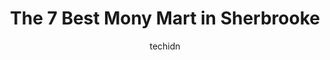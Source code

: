 ---
layout: ampstory
image: https://i0.wp.com/www.auto.or.id/wp-content/uploads/2023/06/boutique-imaginaire-de-sherbrooke-0-sherbrooke-1686325793.jpeg?resize=640,853
author: techidn
featured: false
description: Sherbrooke, Quebec, Canada is a haven for Mony Mart enthusiasts, boasting an impressive array of 7 top-notch establishments. Whether youre a seasoned connoisseur or simply curious to explor
title: The 7 Best Mony Mart in Sherbrooke
cover:
   title: The 7 Best Mony Mart in Sherbrooke
   subtitle: AUTO.OR.ID
   background: https://www.auto.or.id/wp-content/uploads/2023/06/boutique-imaginaire-de-sherbrooke-0-sherbrooke-1686325793.jpeg

pages: 
 - layout: thirds
   top: <h1>#1 Metro Plus Plouffe King Est</h1>
   bottom: "<p>Love the ready-to-eat section cooked in-store. Prices are fair and overall very clean.</p>"
   background: https://www.auto.or.id/wp-content/uploads/2023/06/boutique-imaginaire-de-sherbrooke-1-sherbrooke-1686325795.jpeg
   backgroundblur: true
 - layout: thirds
   top: <h1>#2 Walmart</h1>
   bottom: "<p>940 13e Avenue N, Sherbrooke, QC J1E 3J7, Canada</p>"
   background: https://www.auto.or.id/wp-content/uploads/2023/06/boutique-imaginaire-de-sherbrooke-2-sherbrooke-1686325795.jpeg
   cta:
      link: https://www.auto.or.id/the-7-best-mony-mart-in-sherbrooke/
      text: The 7 Best Mony Mart in Sherbrooke
 - layout: thirds
   top: <h1>#3 Boutique Imaginaire de Sherbrooke</h1>
   bottom: "<p>3050 boulevard de Portland, Carrefour de lEstrie, Sherbrooke, QC J1L 1K1, Canada</p>"
   background: https://images.unsplash.com/photo-1639928848401-41650dc7238e?ixlib=rb-4.0.3&ixid=MnwxMjA3fDB8MHxwaG90by1wYWdlfHx8fGVufDB8fHx8&auto=format&fit=crop&w=640&h=853&q=80
   cta:
      link: https://www.auto.or.id/the-7-best-mony-mart-in-sherbrooke/
      text: The 7 Best Mony Mart in Sherbrooke
 - layout: thirds
   top: <h1>#4 Sports Marcel Langlois | SPORTS ML</h1>
   bottom: "<p>1159 Rue Galt O, Sherbrooke, QC J1H 2A3, Canada</p>"
   background: https://images.unsplash.com/photo-1639927665333-f658d65ef32a?ixlib=rb-4.0.3&ixid=MnwxMjA3fDB8MHxwaG90by1wYWdlfHx8fGVufDB8fHx8&auto=format&fit=crop&w=640&h=853&q=80
   cta:
      link: https://www.auto.or.id/the-7-best-mony-mart-in-sherbrooke/
      text: The 7 Best Mony Mart in Sherbrooke
 - layout: thirds
   top: <h1>#5 ToysRUs</h1>
   bottom: "<p>Carrefour De LEstrie, 3050 Boulevard De Portland, Sherbrooke, Quebec J1L 1K1, Canada</p>"
   background: https://images.unsplash.com/photo-1621615645943-6948d5288720?ixlib=rb-4.0.3&ixid=MnwxMjA3fDB8MHxwaG90by1wYWdlfHx8fGVufDB8fHx8&auto=format&fit=crop&w=640&h=853&q=80
   cta:
      link: https://www.auto.or.id/the-7-best-mony-mart-in-sherbrooke/
      text: The 7 Best Mony Mart in Sherbrooke
 - layout: thirds
   top: <h1>#6 Bentley</h1>
   bottom: "<p>3050 Boulevard De Portland, Sherbrooke, Quebec J1L 1K1, Canada</p>"
   background: https://images.unsplash.com/photo-1530675706010-bc677ce30ab6?ixlib=rb-4.0.3&ixid=MnwxMjA3fDB8MHxwaG90by1wYWdlfHx8fGVufDB8fHx8&auto=format&fit=crop&w=640&h=853&q=80
   cta:
      link: https://www.auto.or.id/the-7-best-mony-mart-in-sherbrooke/
      text: The 7 Best Mony Mart in Sherbrooke
 - layout: thirds
   top: <h1>#7 Western Union Agent Location</h1>
   bottom: "<p>Wal Mart, 940 13e Avenue N, Sherbrooke, Quebec J1E 3J7, Canada</p>"
   background: https://images.unsplash.com/photo-1637160967945-6d1ee20d67c9?ixlib=rb-4.0.3&ixid=MnwxMjA3fDB8MHxwaG90by1wYWdlfHx8fGVufDB8fHx8&auto=format&fit=crop&w=640&h=853&q=80
   cta:
      link: https://www.auto.or.id/the-7-best-mony-mart-in-sherbrooke/
      text: The 7 Best Mony Mart in Sherbrooke
 - layout: thirds
   middle: Continue reading...
   background: https://images.unsplash.com/photo-1625078995475-24378c4d611b?ixlib=rb-4.0.3&ixid=MnwxMjA3fDB8MHxwaG90by1wYWdlfHx8fGVufDB8fHx8&auto=format&fit=crop&w=640&h=853&q=80
   cta:
      link: https://www.auto.or.id/the-7-best-mony-mart-in-sherbrooke/
      text: The 7 Best Mony Mart in Sherbrooke

---
